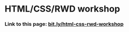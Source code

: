 # HTML/CSS/RWD workshop

### Link to this page: [bit.ly/html-css-rwd-workshop](http://bit.ly/html-css-rwd-workshop)

